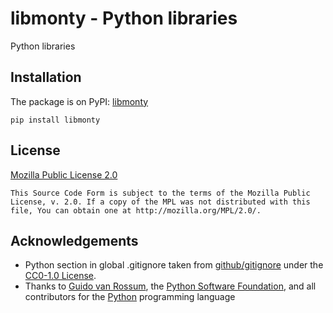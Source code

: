# libmonty - Python libraries

Python libraries

## Installation

The package is on PyPI: [libmonty](https://pypi.org/project/libmonty/)

```
pip install libmonty
```

## License

[Mozilla Public License 2.0](https://www.mozilla.org/en-US/MPL/2.0/)

```
This Source Code Form is subject to the terms of the Mozilla Public
License, v. 2.0. If a copy of the MPL was not distributed with this
file, You can obtain one at http://mozilla.org/MPL/2.0/.
```

## Acknowledgements

- Python section in global .gitignore taken from
  [github/gitignore](https://github.com/github/gitignore) under the
  [CC0-1.0 License](https://choosealicense.com/licenses/cc0-1.0/).
- Thanks to [Guido van Rossum](https://gvanrossum.github.io/),
  the [Python Software Foundation](https://www.python.org/psf/),
  and all contributors for the [Python](https://www.python.org/)
  programming language
